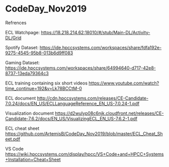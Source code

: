 # CodeDay_Nov2019

Refrences

ECL Watchpage:
https://18.218.214.62:18010/#/stub/Main-DL/Activity-DL/Grid

Spotify Dataset: 
https://ide.hpccsystems.com/workspaces/share/fdfa192e-9275-4545-95b8-013b6d9ff083

Gaming Dataset:
https://ide.hpccsystems.com/workspaces/share/64994640-d717-42e8-8737-13eda79364c3

ECL training containing six short videos
https://www.youtube.com/watch?time_continue=192&v=Lk78BCCtM-0

ECL document
http://cdn.hpccsystems.com/releases/CE-Candidate-7.0.24/docs/EN_US/ECLLanguageReference_EN_US-7.0.24-1.pdf

Visualization document
https://d2wulyp08c6njk.cloudfront.net/releases/CE-Candidate-7.6.2/docs/EN_US/VisualizingECL_EN_US-7.6.2-1.pdf

ECL cheat sheet
https://github.com/ArtemisB/CodeDay_Nov2019/blob/master/ECL_Cheat_Sheet.pdf

VS Code
https://wiki.hpccsystems.com/display/hpcc/VS+Code+and+HPCC+Systems+Installation+Cheat+Sheet

